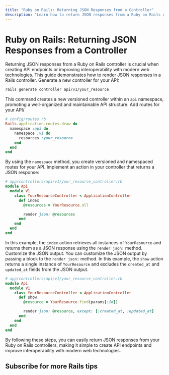 ```yaml
---
title: "Ruby on Rails: Returning JSON Responses from a Controller"
description: "Learn how to return JSON responses from a Ruby on Rails controller, making it easy to create API endpoints and improve interoperability with modern web technologies. This guide provides an example and explanation of rendering JSON responses in Rails."
---
```


# Ruby on Rails: Returning JSON Responses from a Controller

Returning JSON responses from a Ruby on Rails controller is crucial when
creating API endpoints or improving interoperability with modern web
technologies. This guide demonstrates how to render JSON responses in a Rails
controller. Generate a new controller for your API:

```bash
rails generate controller api/v1/your_resource
```

This command creates a new versioned controller within an `api` namespace,
promoting a well-organized and maintainable API structure. Add routes for your
API/

```ruby
# config/routes.rb
Rails.application.routes.draw do
  namespace :api do
    namespace :v1 do
      resources :your_resource
    end
  end
end
```

By using the `namespace` method, you create versioned and namespaced routes for
your API. Implement an action in your controller that returns a JSON response:

```ruby
# app/controllers/api/v1/your_resource_controller.rb
module Api
  module V1
    class YourResourceController < ApplicationController
      def index
        @resources = YourResource.all

        render json: @resources
      end
    end
  end
end
```

In this example, the `index` action retrieves all instances of `YourResource`
and returns them as a JSON response using the `render json:` method. Customize
the JSON output. You can customize the JSON output by passing a block to the
`render json:` method. In this example, the `show` action returns a single
instance of `YourResource` and excludes the `created_at` and `updated_at` fields
from the JSON output.

```ruby
# app/controllers/api/v1/your_resource_controller.rb
module Api
  module V1
    class YourResourceController < ApplicationController
      def show
        @resource = YourResource.find(params[:id])

        render json: @resource, except: [:created_at, :updated_at]
      end
    end
  end
end
```

By following these steps, you can easily return JSON responses from your Ruby on
Rails controllers, making it simple to create API endpoints and improve
interoperability with modern web technologies.

## Subscribe for more Rails tips
